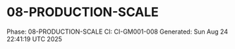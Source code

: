 # 08-PRODUCTION-SCALE
Phase: 08-PRODUCTION-SCALE
CI: CI-GM001-008
Generated: Sun Aug 24 22:41:19 UTC 2025
